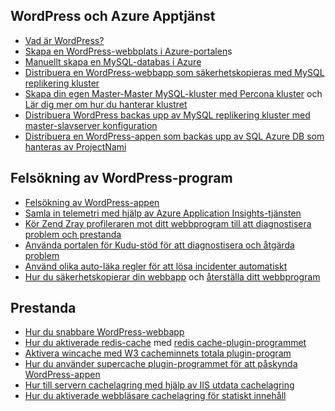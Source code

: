 ## <a name="wordpress-and-azure-app-service"></a>WordPress och Azure Apptjänst
* [Vad är WordPress?](https://wordpress.org/)
* [Skapa en WordPress-webbplats i Azure-portalen](https://portal.azure.com/#create/WordPress.WordPress)s
* [Manuellt skapa en MySQL-databas i Azure](../articles/mysql/quickstart-create-mysql-server-database-using-azure-portal.md)
* [Distribuera en WordPress-webbapp som säkerhetskopieras med MySQL replikering kluster](/documentation/templates/wordpress-mysql-replication/)
* [Skapa din egen Master-Master MySQL-kluster med Percona kluster](/documentation/templates/mysql-ha-pxc/) och [Lär dig mer om hur du hanterar klustret](https://github.com/fanjeffrey/axiom.articles/tree/master/pxc)
* [Distribuera WordPress backas upp av MySQL replikering kluster med master-slavserver konfiguration](/documentation/templates/mysql-replication/)
* [Distribuera en WordPress-appen som backas upp av SQL Azure DB som hanteras av ProjectNami](https://azuremarketplace.microsoft.com/en-us/marketplace/apps/ProjectNami.ProjectNami?tab=Overview)

## <a name="troubleshooting-wordpress-application"></a>Felsökning av WordPress-program
* [Felsökning av WordPress-appen](https://sunithamk.wordpress.com/2014/09/04/wordpress-troubleshooting-techniques-on-azure-websites/)
* [Samla in telemetri med hjälp av Azure Application Insights-tjänsten](https://azure.microsoft.com/blog/usage-analytics-for-wordpress-with-azure-app-insights/)
* [Kör Zend Zray profileraren mot ditt webbprogram till att diagnostisera problem och prestanda](https://sunithamk.wordpress.com/2015/08/04/profiling-php-application-on-azure-web-apps/)
* [Använda portalen för Kudu-stöd för att diagnostisera och åtgärda problem](https://sunithamk.wordpress.com/2015/11/04/diagnose-and-mitigate-issues-with-azure-web-apps-support-portal/)
* [Använd olika auto-läka regler för att lösa incidenter automatiskt](http://microsoftazurewebsitescheatsheet.info/#auto-heal)
* [Hur du säkerhetskopierar din webbapp](../articles/app-service/web-sites-backup.md) och [återställa ditt webbprogram](../articles/app-service/web-sites-restore.md)

## <a name="performance"></a>Prestanda
* [Hur du snabbare WordPress-webbapp](https://sunithamk.wordpress.com/2014/08/01/10-ways-to-speed-up-your-wordpress-site-on-azure-websites/)
* [Hur du aktiverade redis-cache](../articles/redis-cache/cache-dotnet-how-to-use-azure-redis-cache.md) med [redis cache-plugin-programmet](https://wordpress.org/plugins/wp-redis/)
* [Aktivera wincache med W3 cacheminnets totala plugin-program](https://wordpress.org/plugins/w3-total-cache/)
* [Hur du använder supercache plugin-programmet för att påskynda WordPress-appen](http://ruslany.net/2008/12/speed-up-wordpress-on-iis-70/)
* [Hur till servern cachelagring med hjälp av IIS utdata cachelagring](http://blogs.msdn.com/b/brian_swan/archive/2011/06/08/performance-tuning-php-apps-on-windows-iis-with-output-caching.aspx)
* [Hur du aktiverade webbläsare cachelagring för statiskt innehåll](http://www.iis.net/configreference/system.webserver/staticcontent)

